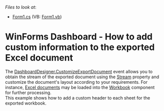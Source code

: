 ﻿<!-- default file list -->
*Files to look at*:

* [Form1.cs](./CS/DesignerSample/Form1.cs) (VB: [Form1.vb](./VB/DesignerSample/Form1.vb))
<!-- default file list end -->
# WinForms Dashboard - How to add custom information to the exported Excel document


The  <a href="https://docs.devexpress.com/Dashboard/DevExpress.DashboardWin.DashboardDesigner.CustomizeExportDocument">DashboardDesigner.CustomizeExportDocument</a> event allows you to obtain the stream of the exported document using the <a href="https://docs.devexpress.com/Dashboard/DevExpress.DashboardCommon.CustomizeExportDocumentEventArgs.Stream">Stream</a> property and customize the document's layout according to your requirements. For instance, <a href="https://documentation.devexpress.com/#Dashboard/CustomDocument15181">Excel documents</a> may be loaded into the <a href="https://documentation.devexpress.com/#DocumentServer/clsDevExpressSpreadsheetWorkbooktopic">Workbook</a> component for further processing.<br>This example shows how to add a custom header to each sheet for the exported workbook.<br><br>

<br/>


